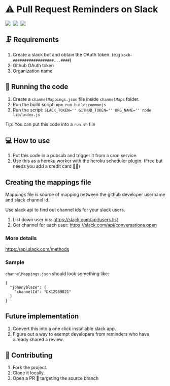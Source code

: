 # ⚠️ Pull Request Reminders on Slack

<div style="display: flex; flex: 1; flex-direction: row;">
  <img src="https://img.shields.io/badge/Platform-iOS%2012.1-brightgreen.svg?style=for-the-badge&logo=appveyor"/>
  <img style="margin-left: 8px;" src="https://img.shields.io/badge/code%20helpers-1-yellow.svg?style=for-the-badge&logo=appveyor"/>
  <img style="margin-left: 8px;" src="https://img.shields.io/badge/github%20api-v4-orange.svg?style=for-the-badge&logo=appveyor"/>
</div>


## 🗜 Requirements

1. Create a slack bot and obtain the OAuth token. (e.g `xoxb-##################...####`)
2. Github OAuth token
3. Organization name

## 🚦 Running the code

1. Create a `channelMappings.json` file inside `channelMaps` folder.
2. Run the build script: `npm run build:commonjs` 
3. Run the script: `SLACK_TOKEN='' GITHUB_TOKEN='' ORG_NAME='' node lib/index.js`

Tip: You can put this code into a `run.sh` file 

## 💻 How to use
1. Put this code in a pubsub and trigger it from a cron service.
2. Use this as a heroku worker with the heroku scheduler [plugin](https://elements.heroku.com/addons/scheduler). (Free but needs you add a credit card 🤷‍♂️)

## Creating the mappings file
Mappings file is source of mapping between the github developer username and slack channel id.

Use slack api to find out channel ids for your slack users.

1. List down user ids: https://slack.com/api/users.list
2. Get channel for each user: https://slack.com/api/conversations.open

### More details
https://api.slack.com/methods

### Sample

`channelMappings.json` should look something like:

```
{
  "johnnyblaze": {
    "channelId": "DX12989821"
  }
}
```

## Future implementation

1. Convert this into a one click installable slack app.
2. Figure out a way to exempt developers from reminders who have already shared a review.

## 🍺 Contributing
1. Fork the project.
2. Clone it locally.
3. Open a PR 🎉 targeting the source branch